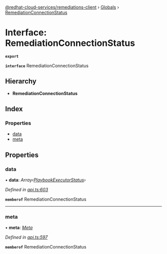 [@redhat-cloud-services/remediations-client](../README.md) › [Globals](../globals.md) › [RemediationConnectionStatus](remediationconnectionstatus.md)

# Interface: RemediationConnectionStatus

**`export`** 

**`interface`** RemediationConnectionStatus

## Hierarchy

* **RemediationConnectionStatus**

## Index

### Properties

* [data](remediationconnectionstatus.md#data)
* [meta](remediationconnectionstatus.md#meta)

## Properties

###  data

• **data**: *Array‹[PlaybookExecutorStatus](playbookexecutorstatus.md)›*

*Defined in [api.ts:603](https://github.com/fhlavac/javascript-clients/blob/master/packages/remediations/api.ts#L603)*

**`memberof`** RemediationConnectionStatus

___

###  meta

• **meta**: *[Meta](meta.md)*

*Defined in [api.ts:597](https://github.com/fhlavac/javascript-clients/blob/master/packages/remediations/api.ts#L597)*

**`memberof`** RemediationConnectionStatus
